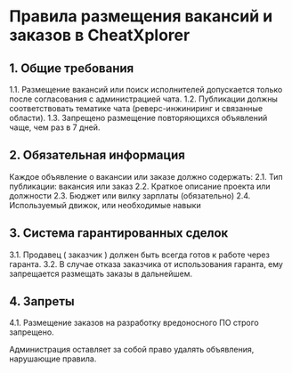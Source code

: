 # Правила размещения вакансий и заказов в CheatXplorer

## 1. Общие требования

1.1. Размещение вакансий или поиск исполнителей допускается только после согласования с администрацией чата.
1.2. Публикации должны соответствовать тематике чата (реверс-инжиниринг и связанные области).
1.3. Запрещено размещение повторяющихся объявлений чаще, чем раз в 7 дней.

## 2. Обязательная информация

Каждое объявление о вакансии или заказе должно содержать:
2.1. Тип публикации: вакансия или заказ
2.2. Краткое описание проекта или должности
2.3. Бюджет или вилку зарплаты (обязательно)
2.4. Используемый движок, или необходимые навыки

## 3. Система гарантированных сделок

3.1. Продавец ( заказчик ) должен быть всегда готов к работе через гаранта.
3.2. В случае отказа заказчика от использования гаранта, ему запрещается размещать заказы в дальнейшем.

## 4. Запреты
4.1. Размещение заказов на разработку вредоносного ПО строго запрещено.


Администрация оставляет за собой право удалять объявления, нарушающие правила.